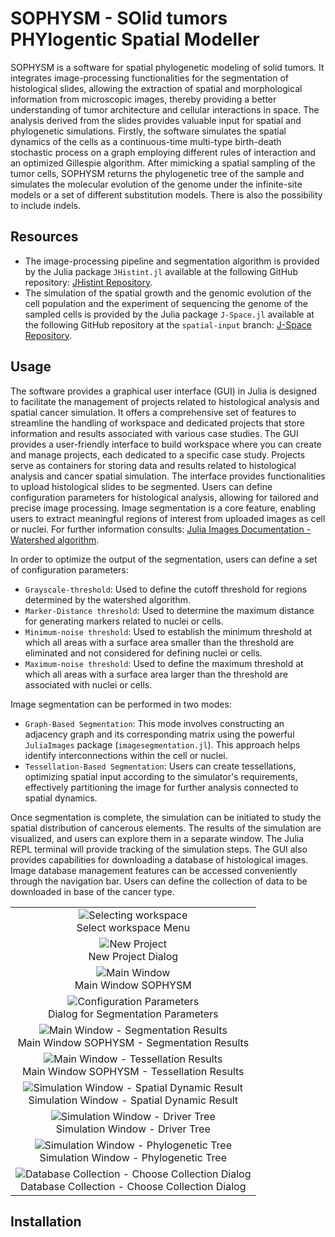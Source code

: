 # SOPHYSM - SOlid tumors PHYlogentic Spatial Modeller
SOPHYSM is a software for spatial phylogenetic modeling of solid tumors. It integrates image-processing functionalities for the segmentation of histological slides, allowing the extraction of spatial and morphological information from microscopic images, thereby providing a better understanding of tumor architecture and cellular interactions in space. The analysis derived from the slides provides valuable input for spatial and phylogenetic simulations. Firstly, the software simulates the spatial dynamics of the cells as a continuous-time multi-type birth-death stochastic process on a graph employing different rules of interaction and an optimized Gillespie algorithm. After mimicking a spatial sampling of the tumor cells, SOPHYSM returns the phylogenetic tree of the sample and simulates the molecular evolution of the genome under the infinite-site models or a set of different substitution models. There is also the possibility to include indels.

## Resources
- The image-processing pipeline and segmentation algorithm is provided by the Julia package `JHistint.jl` available at the following GitHub repository: [JHistint Repository](https://github.com/niccolo99mandelli/JHistint.jl.git).  
- The simulation of the spatial growth and the genomic evolution of the cell population and the experiment of sequencing the genome of the sampled cells is provided by the Julia package `J-Space.jl` available at the following GitHub repository at the `spatial-input` branch: [J-Space Repository](https://github.com/BIMIB-DISCo/J-Space.jl).  

## Usage
The software provides a graphical user interface (GUI) in Julia is designed to facilitate the management of projects related to histological analysis and spatial cancer simulation. It offers a comprehensive set of features to streamline the handling of workspace and dedicated projects that store information and results associated with various case studies. The GUI provides a user-friendly interface to build workspace where you can create and manage projects, each dedicated to a specific case study. Projects serve as containers for storing data and results related to histological analysis and cancer spatial simulation.
The interface provides functionalities to upload histological slides to be segmented. Users can define configuration parameters for histological analysis, allowing for tailored and precise image processing. Image segmentation is a core feature, enabling users to extract meaningful regions of interest from uploaded images as cell or nuclei. For further information consults: [Julia Images Documentation - Watershed algorithm](https://juliaimages.org/v0.21/imagesegmentation/).

In order to optimize the output of the segmentation, users can define a set of configuration parameters:
- `Grayscale-threshold`: Used to define the cutoff threshold for regions determined by the watershed algorithm.
- `Marker-Distance threshold`: Used to determine the maximum distance for generating markers related to nuclei or cells.
- `Minimum-noise threshold`: Used to establish the minimum threshold at which all areas with a surface area smaller than the threshold are eliminated and not considered for defining nuclei or cells.
- `Maximum-noise threshold`: Used to define the maximum threshold at which all areas with a surface area larger than the threshold are associated with nuclei or cells.

Image segmentation can be performed in two modes:
- `Graph-Based Segmentation`: This mode involves constructing an adjacency graph and its corresponding matrix using the powerful `JuliaImages` package (`imagesegmentation.jl`). This approach helps identify interconnections within the cell or nuclei.
- `Tessellation-Based Segmentation`: Users can create tessellations, optimizing spatial input according to the simulator's requirements, effectively partitioning the image for further analysis connected to spatial dynamics.

Once segmentation is complete, the simulation can be initiated to study the spatial distribution of cancerous elements. The results of the simulation are visualized, and users can explore them in a separate window. The Julia REPL terminal will provide tracking of the simulation steps. The GUI also provides capabilities for downloading a database of histological images. Image database management features can be accessed conveniently through the navigation bar. Users can define the collection of data to be downloaded in base of the cancer type.

<table align="center">
    <tr>
      <td align="center">
        <img src="docs/sophysm_workspace.PNG" alt="Selecting workspace">
        <br>
        Select workspace Menu
      </td>
    </tr>
    <tr>
      <td align="center">
        <img src="docs/sophysm_newproject.PNG" alt="New Project">
        <br>
        New Project Dialog
      </td>
    </tr>
    <tr>
      <td align="center">
        <img src="docs/sophysm_main.PNG" alt="Main Window">
        <br>
        Main Window SOPHYSM
      </td>
    </tr>
    <tr>
      <td align="center">
        <img src="docs/sophysm_config.PNG" alt="Configuration Parameters">
        <br>
         Dialog for Segmentation Parameters
      </td>
    </tr>
    <tr>
      <td align="center">
        <img src="docs/sophysm_graph1.PNG" alt="Main Window - Segmentation Results">
        <br>
        Main Window SOPHYSM - Segmentation Results
      </td>
    </tr>
    <tr>
      <td align="center">
        <img src="docs/sophysm_tessellation.PNG" alt="Main Window - Tessellation Results">
        <br>
        Main Window SOPHYSM - Tessellation Results
      </td>
    </tr>
    <tr>
      <td align="center">
        <img src="docs/sophysm_finalt.PNG" alt="Simulation Window - Spatial Dynamic Result">
        <br>
        Simulation Window - Spatial Dynamic Result
      </td>
    </tr>
    <tr>
      <td align="center">
        <img src="docs/sophysm_drivertree.PNG" alt="Simulation Window - Driver Tree">
        <br>
        Simulation Window - Driver Tree
      </td>
    </tr>
    <tr>
      <td align="center">
        <img src="docs/sophysm_phylotree.PNG" alt="Simulation Window - Phylogenetic Tree">
        <br>
        Simulation Window - Phylogenetic Tree
      </td>
    </tr>
    <tr>
      <td align="center">
        <img src="docs/sophysm_collection.PNG" alt="Database Collection - Choose Collection Dialog">
        <br>
        Database Collection - Choose Collection Dialog
      </td>
    </tr>
 </table>

## Installation
